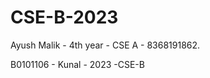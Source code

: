 # CSE-B-2023
Ayush Malik - 4th year - CSE A - 8368191862.  







B0101106  -   Kunal  -    2023 -CSE-B 
